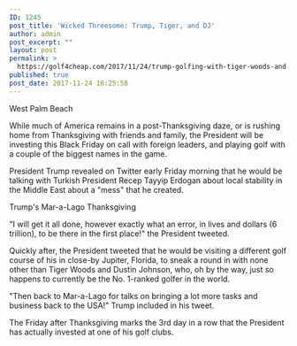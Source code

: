 ```yaml
---
ID: 1245
post_title: 'Wicked Threesome: Trump, Tiger, and DJ'
author: admin
post_excerpt: ""
layout: post
permalink: >
  https://golf4cheap.com/2017/11/24/trump-golfing-with-tiger-woods-and-dustin-johnson-cnnpolitics/
published: true
post_date: 2017-11-24 16:25:58
---
```

West Palm Beach

While much of America remains in a post-Thanksgiving daze, or is rushing home from Thanksgiving with friends and family, the President will be investing this Black Friday on call with foreign leaders, and playing golf with a couple of the biggest names in the game.

President Trump revealed on Twitter early Friday morning that he would be talking with Turkish President Recep Tayyip Erdogan about local stability in the Middle East about a "mess" that he created.

Trump's Mar-a-Lago Thanksgiving

"I will get it all done, however exactly what an error, in lives and dollars (6 trillion), to be there in the first place!" the President tweeted.

Quickly after, the President tweeted that he would be visiting a different golf course of his in close-by Jupiter, Florida, to sneak a round in with none other than Tiger Woods and Dustin Johnson, who, oh by the way, just so happens to currently be the No. 1-ranked golfer in the world.

"Then back to Mar-a-Lago for talks on bringing a lot more tasks and business back to the USA!" Trump included in his tweet.

The Friday after Thanksgiving marks the 3rd day in a row that the President has actually invested at one of his golf clubs.